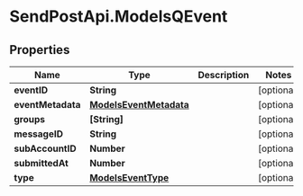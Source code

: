 # SendPostApi.ModelsQEvent

## Properties
Name | Type | Description | Notes
------------ | ------------- | ------------- | -------------
**eventID** | **String** |  | [optional] 
**eventMetadata** | [**ModelsEventMetadata**](ModelsEventMetadata.md) |  | [optional] 
**groups** | **[String]** |  | [optional] 
**messageID** | **String** |  | [optional] 
**subAccountID** | **Number** |  | [optional] 
**submittedAt** | **Number** |  | [optional] 
**type** | [**ModelsEventType**](ModelsEventType.md) |  | [optional] 


